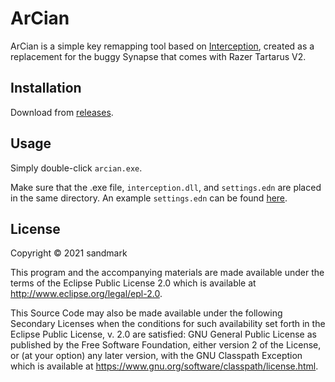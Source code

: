 # ArCian

ArCian is a simple key remapping tool based on [Interception](https://github.com/oblitum/Interception), created as a replacement for the buggy Synapse that comes with Razer Tartarus V2.

## Installation

Download from [releases](https://github.com/sandmark/arcian/releases).

## Usage

Simply double-click `arcian.exe`.

Make sure that the .exe file, `interception.dll`, and `settings.edn` are placed in the same directory.
An example `settings.edn` can be found [here](https://github.com/sandmark/arcian/blob/master/example_settings.edn).

## License

Copyright © 2021 sandmark

This program and the accompanying materials are made available under the
terms of the Eclipse Public License 2.0 which is available at
http://www.eclipse.org/legal/epl-2.0.

This Source Code may also be made available under the following Secondary
Licenses when the conditions for such availability set forth in the Eclipse
Public License, v. 2.0 are satisfied: GNU General Public License as published by
the Free Software Foundation, either version 2 of the License, or (at your
option) any later version, with the GNU Classpath Exception which is available
at https://www.gnu.org/software/classpath/license.html.
